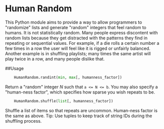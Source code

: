Human Random
============

This Python module aims to provide a way to allow programmers to "randomize" lists and generate "random" integers that feel random to humans. It is not statistically random. Many people express discontent with random lists because they get distracted with the patterns they find in repeating or sequential values. For example, if a die rolls a certain number a few times in a row the user will feel like it is rigged or unfairly balanced. Another example is in shuffling playlists; many times the same artist will play twice in a row, and many people dislike that.

##Usage

``` py
	HumanRandom.randint(min, max[, humanness_factor])
```

Return a "random" integer *N* such that `a <= N <= b`. You may also specify a "human-ness factor", which specifies how sparse you wish repeats to be.

``` py
	HumanRandom.shuffle(list[, humanness_factor])
```

Shuffle a list of items so that repeats are uncommon. Human-ness factor is the same as above. Tip: Use tuples to keep track of string IDs during the shuffling process.
